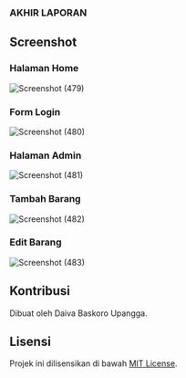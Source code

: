 ### AKHIR LAPORAN

## Screenshot

### Halaman Home

![Screenshot (479)](https://github.com/user-attachments/assets/837ae41f-9172-4ace-ad0f-6b46eccb3c28)


### Form Login

![Screenshot (480)](https://github.com/user-attachments/assets/f2d20b71-a6a1-472f-bd4a-6ebc771457d6)



### Halaman Admin

![Screenshot (481)](https://github.com/user-attachments/assets/2013bf11-c100-4cf0-9a3c-64d2c8dc685f)


### Tambah Barang

![Screenshot (482)](https://github.com/user-attachments/assets/e1e174d0-fe5f-4324-bcf5-860ecf43930e)

### Edit Barang

![Screenshot (483)](https://github.com/user-attachments/assets/bb099a06-cc09-4612-a95d-67f3bdecb445)


## Kontribusi

Dibuat oleh Daiva Baskoro Upangga.

## Lisensi

Projek ini dilisensikan di bawah [MIT License](LICENSE).
